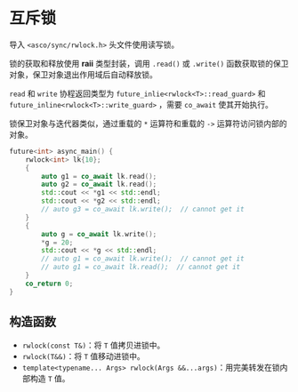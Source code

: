 # 互斥锁

导入 `<asco/sync/rwlock.h>` 头文件使用读写锁。

锁的获取和释放使用 **raii** 类型封装，调用 `.read()` 或 `.write()` 函数获取锁的保卫对象，保卫对象退出作用域后自动释放锁。

`read` 和 `write` 协程返回类型为 `future_inlie<rwlock<T>::read_guard>` 和
`future_inline<rwlock<T>::write_guard>` ，需要 `co_await` 使其开始执行。

锁保卫对象与迭代器类似，通过重载的 `*` 运算符和重载的 `->` 运算符访问锁内部的对象。

```c++
future<int> async_main() {
    rwlock<int> lk{10};
    {
        auto g1 = co_await lk.read();
        auto g2 = co_await lk.read();
        std::cout << *g1 << std::endl;
        std::cout << *g2 << std::endl;
        // auto g3 = co_await lk.write();  // cannot get it
    }
    {
        auto g = co_await lk.write();
        *g = 20;
        std::cout << *g << std::endl;
        // auto g1 = co_await lk.write();  // cannot get it
        // auto g1 = co_await lk.read();  // cannot get it
    }
    co_return 0;
}
```

## 构造函数

* `rwlock(const T&)`：将 `T` 值拷贝进锁中。
* `rwlock(T&&)`：将 `T` 值移动进锁中。
* `template<typename... Args> rwlock(Args &&...args)`：用完美转发在锁内部构造 `T` 值。
